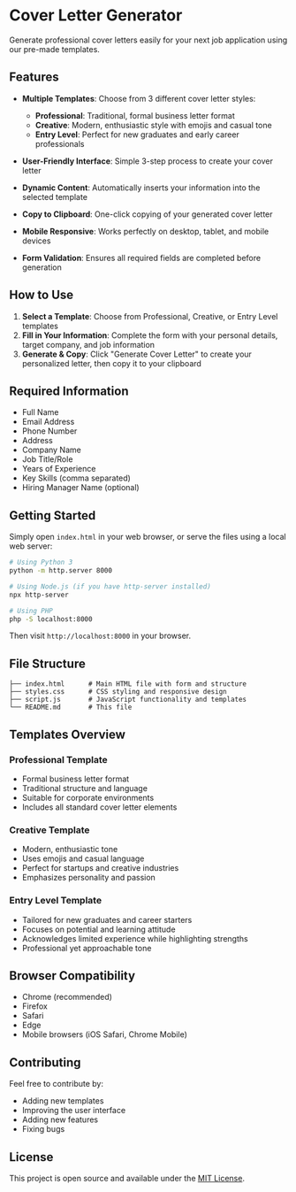 # Cover Letter Generator

Generate professional cover letters easily for your next job application using our pre-made templates.

## Features

- **Multiple Templates**: Choose from 3 different cover letter styles:
  - **Professional**: Traditional, formal business letter format
  - **Creative**: Modern, enthusiastic style with emojis and casual tone
  - **Entry Level**: Perfect for new graduates and early career professionals

- **User-Friendly Interface**: Simple 3-step process to create your cover letter
- **Dynamic Content**: Automatically inserts your information into the selected template
- **Copy to Clipboard**: One-click copying of your generated cover letter
- **Mobile Responsive**: Works perfectly on desktop, tablet, and mobile devices
- **Form Validation**: Ensures all required fields are completed before generation

## How to Use

1. **Select a Template**: Choose from Professional, Creative, or Entry Level templates
2. **Fill in Your Information**: Complete the form with your personal details, target company, and job information
3. **Generate & Copy**: Click "Generate Cover Letter" to create your personalized letter, then copy it to your clipboard

## Required Information

- Full Name
- Email Address
- Phone Number
- Address
- Company Name
- Job Title/Role
- Years of Experience
- Key Skills (comma separated)
- Hiring Manager Name (optional)

## Getting Started

Simply open `index.html` in your web browser, or serve the files using a local web server:

```bash
# Using Python 3
python -m http.server 8000

# Using Node.js (if you have http-server installed)
npx http-server

# Using PHP
php -S localhost:8000
```

Then visit `http://localhost:8000` in your browser.

## File Structure

```
├── index.html      # Main HTML file with form and structure
├── styles.css      # CSS styling and responsive design
├── script.js       # JavaScript functionality and templates
└── README.md       # This file
```

## Templates Overview

### Professional Template
- Formal business letter format
- Traditional structure and language
- Suitable for corporate environments
- Includes all standard cover letter elements

### Creative Template  
- Modern, enthusiastic tone
- Uses emojis and casual language
- Perfect for startups and creative industries
- Emphasizes personality and passion

### Entry Level Template
- Tailored for new graduates and career starters
- Focuses on potential and learning attitude
- Acknowledges limited experience while highlighting strengths
- Professional yet approachable tone

## Browser Compatibility

- Chrome (recommended)
- Firefox
- Safari
- Edge
- Mobile browsers (iOS Safari, Chrome Mobile)

## Contributing

Feel free to contribute by:
- Adding new templates
- Improving the user interface
- Adding new features
- Fixing bugs

## License

This project is open source and available under the [MIT License](LICENSE). 
